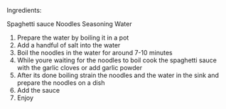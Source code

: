 Ingredients:

Spaghetti sauce
Noodles
Seasoning
Water

1) Prepare the water by boiling it in a pot
2) Add a handful of salt into the water
3) Boil the noodles in the water for around 7-10 minutes
4) While youre waiting for the noodles to boil cook the spaghetti sauce with the garlic cloves or add garlic powder
5) After its done boiling strain the noodles and the water in the sink and prepare the noodles on a dish
6) Add the sauce 
7) Enjoy
